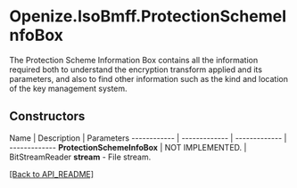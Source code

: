# Openize.IsoBmff.ProtectionSchemeInfoBox

The Protection Scheme Information Box contains all the information required both to understand the encryption transform applied and its parameters, and also to find other information such as the kind and location of the key management system.

## Constructors

Name | Description | Parameters
------------ | ------------- | ------------- | -------------
**ProtectionSchemeInfoBox** | NOT IMPLEMENTED. | BitStreamReader <b>stream</b> - File stream.

[[Back to API_README]](API_README.md)